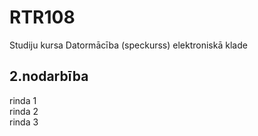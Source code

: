 # RTR108
Studiju kursa Datormācība (speckurss) elektroniskā klade
## 2.nodarbība
rinda 1  
rinda 2  
rinda 3  

